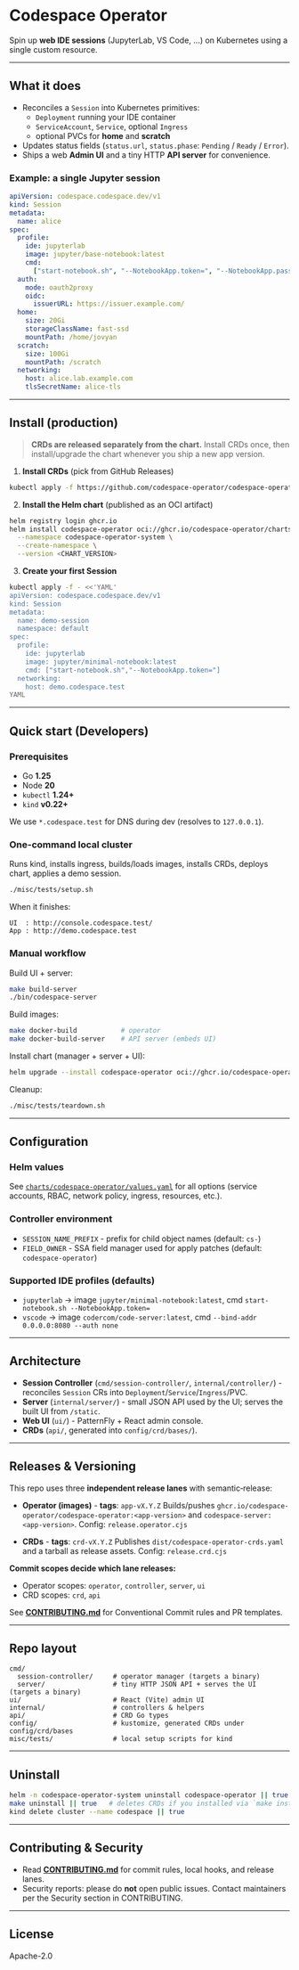 # Codespace Operator

Spin up **web IDE sessions** (JupyterLab, VS Code, ...) on Kubernetes using a single custom resource.

---

## What it does

- Reconciles a `Session` into Kubernetes primitives:
  - `Deployment` running your IDE container
  - `ServiceAccount`, `Service`, optional `Ingress`
  - optional PVCs for **home** and **scratch**
- Updates status fields (`status.url`, `status.phase`: `Pending` / `Ready` / `Error`).
- Ships a web **Admin UI** and a tiny HTTP **API server** for convenience.

### Example: a single Jupyter session

```yaml
apiVersion: codespace.codespace.dev/v1
kind: Session
metadata:
  name: alice
spec:
  profile:
    ide: jupyterlab
    image: jupyter/base-notebook:latest
    cmd:
      ["start-notebook.sh", "--NotebookApp.token=", "--NotebookApp.password="]
  auth:
    mode: oauth2proxy
    oidc:
      issuerURL: https://issuer.example.com/
  home:
    size: 20Gi
    storageClassName: fast-ssd
    mountPath: /home/jovyan
  scratch:
    size: 100Gi
    mountPath: /scratch
  networking:
    host: alice.lab.example.com
    tlsSecretName: alice-tls
```

---

## Install (production)

> **CRDs are released separately from the chart.** Install CRDs once, then install/upgrade the chart whenever you ship a new app version.

1. **Install CRDs** (pick from GitHub Releases)

```bash
kubectl apply -f https://github.com/codespace-operator/codespace-operator/releases/download/crd-v<CRD_VERSION>/codespace-operator-crds.yaml
```

2. **Install the Helm chart** (published as an OCI artifact)

```bash
helm registry login ghcr.io
helm install codespace-operator oci://ghcr.io/codespace-operator/charts/codespace-operator \
  --namespace codespace-operator-system \
  --create-namespace \
  --version <CHART_VERSION>
```

3. **Create your first Session**

```bash
kubectl apply -f - <<'YAML'
apiVersion: codespace.codespace.dev/v1
kind: Session
metadata:
  name: demo-session
  namespace: default
spec:
  profile:
    ide: jupyterlab
    image: jupyter/minimal-notebook:latest
    cmd: ["start-notebook.sh","--NotebookApp.token="]
  networking:
    host: demo.codespace.test
YAML
```

---

## Quick start (Developers)

### Prerequisites

- Go **1.25**
- Node **20**
- `kubectl` **1.24+**
- `kind` **v0.22+**

We use `*.codespace.test` for DNS during dev (resolves to `127.0.0.1`).

### One-command local cluster

Runs kind, installs ingress, builds/loads images, installs CRDs, deploys chart, applies a demo session.

```bash
./misc/tests/setup.sh
```

When it finishes:

```
UI  : http://console.codespace.test/
App : http://demo.codespace.test
```

### Manual workflow

Build UI + server:

```bash
make build-server
./bin/codespace-server
```

Build images:

```bash
make docker-build           # operator
make docker-build-server    # API server (embeds UI)
```

Install chart (manager + server + UI):

```bash
helm upgrade --install codespace-operator oci://ghcr.io/codespace-operator/charts/codespace-operator
```

Cleanup:

```bash
./misc/tests/teardown.sh
```

---

## Configuration

### Helm values

See [`charts/codespace-operator/values.yaml`](https://github.com/codespace-operator/charts/blob/main/charts/codespace-operator/values.yaml) for all options (service accounts, RBAC, network policy, ingress, resources, etc.).

### Controller environment

- `SESSION_NAME_PREFIX` - prefix for child object names (default: `cs-`)
- `FIELD_OWNER` - SSA field manager used for apply patches (default: `codespace-operator`)

### Supported IDE profiles (defaults)

- `jupyterlab` → image `jupyter/minimal-notebook:latest`, cmd `start-notebook.sh --NotebookApp.token=`
- `vscode` → image `codercom/code-server:latest`, cmd `--bind-addr 0.0.0.0:8080 --auth none`

---

## Architecture

- **Session Controller** (`cmd/session-controller/`, `internal/controller/`) - reconciles `Session` CRs into `Deployment`/`Service`/`Ingress`/PVC.
- **Server** (`internal/server/`) - small JSON API used by the UI; serves the built UI from `/static`.
- **Web UI** (`ui/`) - PatternFly + React admin console.
- **CRDs** (`api/`, generated into `config/crd/bases/`).

---

## Releases & Versioning

This repo uses three **independent release lanes** with semantic‑release:

- **Operator (images)** - **tags**: `app-vX.Y.Z`
  Builds/pushes `ghcr.io/codespace-operator/codespace-operator:<app-version>` and `codespace-server:<app-version>`.
  Config: `release.operator.cjs`

- **CRDs** - **tags**: `crd-vX.Y.Z`
  Publishes `dist/codespace-operator-crds.yaml` and a tarball as release assets.
  Config: `release.crd.cjs`

**Commit scopes decide which lane releases:**

- Operator scopes: `operator`, `controller`, `server`, `ui`
- CRD scopes: `crd`, `api`

See **[CONTRIBUTING.md](./CONTRIBUTING.md)** for Conventional Commit rules and PR templates.

---

## Repo layout

```
cmd/
  session-controller/     # operator manager (targets a binary)
  server/                 # tiny HTTP JSON API + serves the UI (targets a binary)
ui/                       # React (Vite) admin UI
internal/                 # controllers & helpers
api/                      # CRD Go types
config/                   # kustomize, generated CRDs under config/crd/bases
misc/tests/               # local setup scripts for kind
```

---

## Uninstall

```bash
helm -n codespace-operator-system uninstall codespace-operator || true
make uninstall || true   # deletes CRDs if you installed via `make install`
kind delete cluster --name codespace || true
```

---

## Contributing & Security

- Read **[CONTRIBUTING.md](./CONTRIBUTING.md)** for commit rules, local hooks, and release lanes.
- Security reports: please do **not** open public issues. Contact maintainers per the Security section in CONTRIBUTING.

---

## License

Apache-2.0
